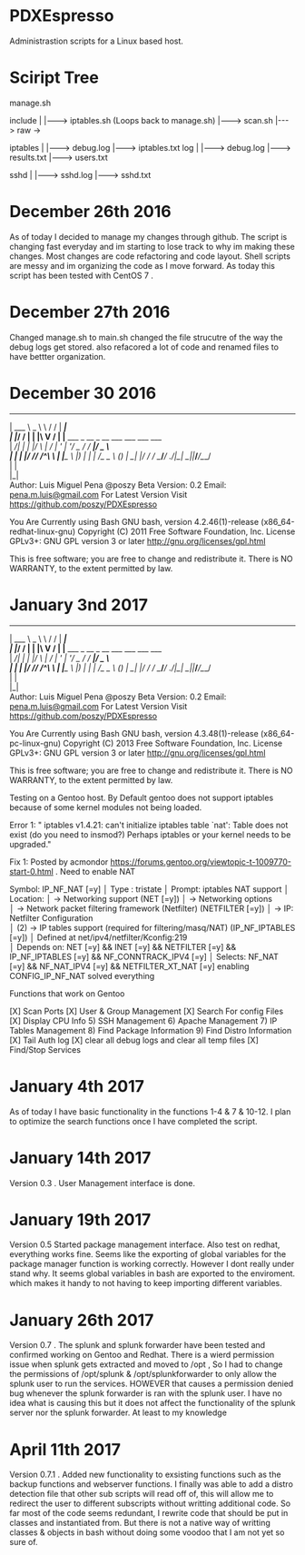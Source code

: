 # PDXEspresso
Administrastion scripts for a Linux based host.

# Sciript Tree
manage.sh
  
include
    |
    |---> iptables.sh (Loops back to manage.sh)
    |---> scan.sh
    |---> raw
           -> 

iptables
    |
    |---> debug.log
    |---> iptables.txt
log
    |
    |---> debug.log
    |---> results.txt
    |---> users.txt
   
sshd
    |
    |---> sshd.log
    |---> sshd.txt

# December 26th 2016
As of today I decided to manage my changes through github. 
The script is changing fast everyday and im starting to lose track to why im making these changes.
Most changes are code refactoring and code layout. Shell scripts are messy and im organizing the code as I move forward. 
As today this script has been tested with CentOS 7 . 

# December 27th 2016
Changed manage.sh to main.sh
changed the file strucutre of the way the debug logs get stored. also refacored a lot of code and renamed files to have bettter organization. 

# December 30 2016
 _________________________
| ___ \  _  \ \ / / |  ___|                                  
| |_/ / | | |\ V /  | |__ ___ _ __  _ __ ___  ___ ___  ___   
|  __/| | | |/   \  |  __/ __| '_ \| '__/ _ \/ __/ __|/ _ \  
| |   | |/ // /^\ \ | |__\__ \ |_) | | |  __/\__ \__ \ (_) | 
\_|   |___/ \/   \/ \____/___/ .__/|_|  \___||___/___/\___/  
                             | |                             
                             |_|                          
Author: Luis Miguel Pena @poszy
Beta Version: 0.2
Email: pena.m.luis@gmail.com
For Latest Version Visit https://github.com/poszy/PDXEspresso

You Are Currently using Bash GNU bash, version 4.2.46(1)-release (x86_64-redhat-linux-gnu)
Copyright (C) 2011 Free Software Foundation, Inc.
License GPLv3+: GNU GPL version 3 or later <http://gnu.org/licenses/gpl.html>

This is free software; you are free to change and redistribute it.
There is NO WARRANTY, to the extent permitted by law.

# January 3nd 2017
______________   __  _____                                   
| ___ \  _  \ \ / / |  ___|                                  
| |_/ / | | |\ V /  | |__ ___ _ __  _ __ ___  ___ ___  ___   
|  __/| | | |/   \  |  __/ __| '_ \| '__/ _ \/ __/ __|/ _ \  
| |   | |/ // /^\ \ | |__\__ \ |_) | | |  __/\__ \__ \ (_) | 
\_|   |___/ \/   \/ \____/___/ .__/|_|  \___||___/___/\___/  
                             | |                             
                             |_|                          
Author: Luis Miguel Pena @poszy
Beta Version: 0.2
Email: pena.m.luis@gmail.com
For Latest Version Visit https://github.com/poszy/PDXEspresso

You Are Currently using Bash GNU bash, version 4.3.48(1)-release (x86_64-pc-linux-gnu)
Copyright (C) 2013 Free Software Foundation, Inc.
License GPLv3+: GNU GPL version 3 or later <http://gnu.org/licenses/gpl.html>

This is free software; you are free to change and redistribute it.
There is NO WARRANTY, to the extent permitted by law.


Testing on a Gentoo host. 
By Default gentoo does not support iptables because of some kernel modules not being loaded. 

Error 1: " iptables v1.4.21: can't initialize iptables table `nat': Table does not exist (do you need to insmod?)
Perhaps iptables or your kernel needs to be upgraded." 

Fix 1: Posted by acmondor https://forums.gentoo.org/viewtopic-t-1009770-start-0.html . Need to enable NAT

Symbol: IP_NF_NAT [=y] 
  │ Type  : tristate 
  │ Prompt: iptables NAT support 
  │   Location: 
  │     -> Networking support (NET [=y]) 
  │       -> Networking options            
  │         -> Network packet filtering framework (Netfilter) (NETFILTER [=y]) 
  │           -> IP: Netfilter Configuration                                                            
  │ (2)         -> IP tables support (required for filtering/masq/NAT) (IP_NF_IPTABLES [=y]) 
  │   Defined at net/ipv4/netfilter/Kconfig:219                                                                      
  │   Depends on: NET [=y] && INET [=y] && NETFILTER [=y] && IP_NF_IPTABLES [=y] && NF_CONNTRACK_IPV4 [=y] 
  │   Selects: NF_NAT [=y] && NF_NAT_IPV4 [=y] && NETFILTER_XT_NAT [=y]
  enabling CONFIG_IP_NF_NAT solved everything 

  Functions that work on Gentoo

[X]  Scan Ports
[X]  User & Group Management
[X]  Search For config Files
[X]  Display CPU Info
5)  SSH Management
6)  Apache Management
7)  IP Tables Management
8)  Find Package Information
9)  Find Distro Information
[X] Tail Auth log
[X] clear all debug logs and clear all temp files
[X] Find/Stop Services 

# January 4th 2017
As of today I have basic functionality in the functions 1-4 & 7 & 10-12.
I plan to optimize the search functions once I have completed the script. 


# January 14th 2017
Version 0.3 . User Management interface is done. 

# January 19th 2017
Version 0.5 Started package management interface. Also test on redhat, everything works fine. 
Seems like the exporting of global variables for the package manager function is working correctly. However I dont really under stand why.
It seems global variables in bash are exported to the enviroment. which makes it handy to not having to keep importing different variables. 

# January 26th 2017
Version 0.7 . The splunk and splunk forwarder have been tested and confirmed working on Gentoo and Redhat.
There is a wierd permission issue when splunk gets extracted and moved to /opt , So I had to change 
the permissions of /opt/splunk & /opt/splunkforwarder to only allow the splunk user to run the services.
HOWEVER that causes a permission denied bug whenever the splunk forwarder is ran with the splunk user.
I have no idea what is causing this but it does not affect the functionality of the splunk server nor the 
splunk forwarder. At least to my knowledge

# April 11th 2017
Version 0.7.1 . Added new functionality to exsisting functions such as the backup functions and webserver functions. I finally was able to add a distro detection
file that other sub scripts will read off of, this will allow me to redirect the user to different subscripts without writting additional code. So far most of the code seems redundant, I rewrite code that should be put in classes and instantiated from. But there is not a native way of writting classes & objects in bash without doing some voodoo that I am not yet so sure of. 